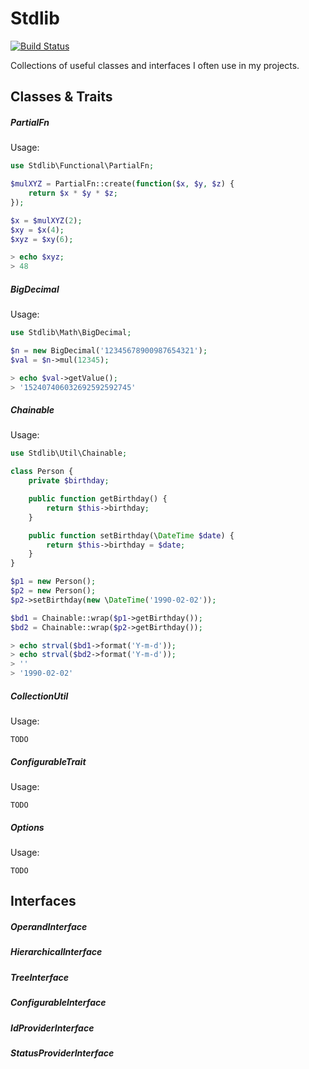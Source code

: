 # Stdlib

[![Build Status](https://travis-ci.org/hanif/stdlib.svg)](https://travis-ci.org/hanif/stdlib)

Collections of useful classes and interfaces I often use in my projects.

## Classes & Traits

##### PartialFn

Usage:

```php
use Stdlib\Functional\PartialFn;

$mulXYZ = PartialFn::create(function($x, $y, $z) {
    return $x * $y * $z;
});

$x = $mulXYZ(2);
$xy = $x(4);
$xyz = $xy(6);

> echo $xyz;
> 48

```

##### BigDecimal

Usage:

```php
use Stdlib\Math\BigDecimal;

$n = new BigDecimal('12345678900987654321');
$val = $n->mul(12345);

> echo $val->getValue();
> '152407406032692592592745'

```

##### Chainable

Usage:

```php
use Stdlib\Util\Chainable;

class Person {
    private $birthday;

    public function getBirthday() {
        return $this->birthday;
    }

    public function setBirthday(\DateTime $date) {
        return $this->birthday = $date;
    }
}

$p1 = new Person();
$p2 = new Person();
$p2->setBirthday(new \DateTime('1990-02-02'));

$bd1 = Chainable::wrap($p1->getBirthday());
$bd2 = Chainable::wrap($p2->getBirthday());

> echo strval($bd1->format('Y-m-d'));
> echo strval($bd2->format('Y-m-d'));
> ''
> '1990-02-02'

```

##### CollectionUtil

Usage:

```
TODO
```

##### ConfigurableTrait

Usage:

```
TODO
```

##### Options

Usage:

```
TODO
```

## Interfaces

##### OperandInterface
##### HierarchicalInterface
##### TreeInterface
##### ConfigurableInterface
##### IdProviderInterface
##### StatusProviderInterface
